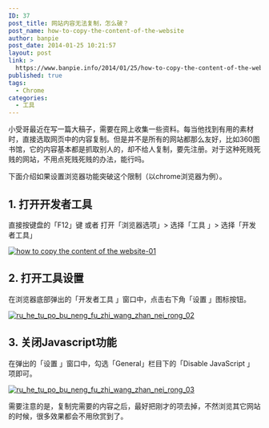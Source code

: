 ```yaml
---
ID: 37
post_title: 网站内容无法复制，怎么破？
post_name: how-to-copy-the-content-of-the-website
author: banpie
post_date: 2014-01-25 10:21:57
layout: post
link: >
  https://www.banpie.info/2014/01/25/how-to-copy-the-content-of-the-website/
published: true
tags:
  - Chrome
categories:
  - 工具
---
```

小受哥最近在写一篇大稿子，需要在网上收集一些资料。每当他找到有用的素材时，直接选取网页中的内容复制。但是并不是所有的网站都那么友好，比如360图书馆，它的内容基本都是抓取别人的，却不给人复制，要先注册。对于这种死贱死贱的网站，不用点死贱死贱的办法，能行吗。

下面介绍如果设置浏览器功能突破这个限制（以chrome浏览器为例）。

## 1. 打开开发者工具

直接按键盘的「F12」键 或者 打开「浏览器选项」&gt; 选择「工具 」&gt; 选择「开发者工具」

[![how to copy the  content of the website-01](http://7arnhx.com1.z0.glb.clouddn.com/wp-content/uploads/2014/01/how-to-copy-the-content-of-the-website-01.jpg)](http://7arnhx.com1.z0.glb.clouddn.com/wp-content/uploads/2014/01/how-to-copy-the-content-of-the-website-01.jpg)

## 2. 打开工具设置

在浏览器底部弹出的「开发者工具 」窗口中，点击右下角「设置 」图标按钮。

[![ru_he_tu_po_bu_neng_fu_zhi_wang_zhan_nei_rong_02](http://7arnhx.com1.z0.glb.clouddn.com/wp-content/uploads/2014/01/ru_he_tu_po_bu_neng_fu_zhi_wang_zhan_nei_rong_02.jpg)](http://7arnhx.com1.z0.glb.clouddn.com/wp-content/uploads/2014/01/ru_he_tu_po_bu_neng_fu_zhi_wang_zhan_nei_rong_02.jpg)

## 3. 关闭Javascript功能

在弹出的「设置 」窗口中，勾选「General」栏目下的「Disable JavaScript 」项即可。

[![ru_he_tu_po_bu_neng_fu_zhi_wang_zhan_nei_rong_03](http://7arnhx.com1.z0.glb.clouddn.com/wp-content/uploads/2014/01/ru_he_tu_po_bu_neng_fu_zhi_wang_zhan_nei_rong_03.jpg)](http://7arnhx.com1.z0.glb.clouddn.com/wp-content/uploads/2014/01/ru_he_tu_po_bu_neng_fu_zhi_wang_zhan_nei_rong_03.jpg)

需要注意的是，复制完需要的内容之后，最好把刚才的项去掉，不然浏览其它网站的时候，很多效果都会不用欣赏到了。